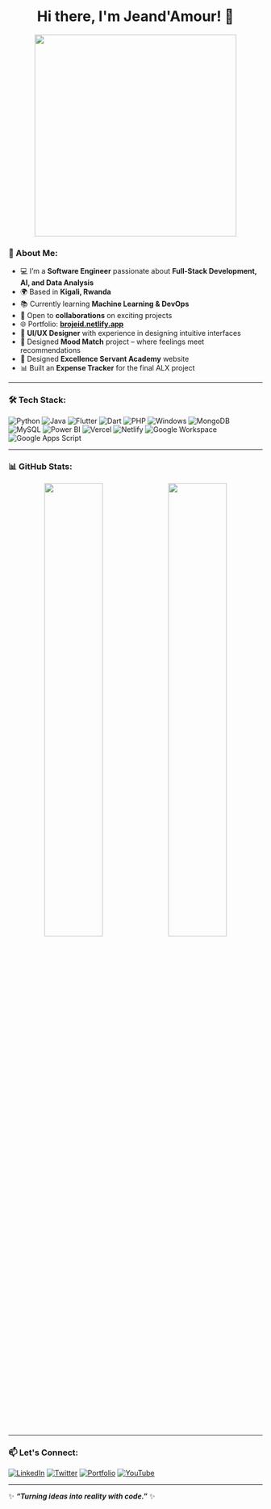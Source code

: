 

<h1 align="center">Hi there, I'm Jeand'Amour! 👋</h1>

<p align="center">
  <img src="https://media.giphy.com/media/qgQUggAC3Pfv687qPC/giphy.gif" width="400" />
</p>

### 🚀 About Me:
- 💻 I’m a **Software Engineer** passionate about **Full-Stack Development, AI, and Data Analysis**
- 🌍 Based in **Kigali, Rwanda**
- 📚 Currently learning **Machine Learning & DevOps**
- 🤝 Open to **collaborations** on exciting projects
- 🌐 Portfolio: **[brojeid.netlify.app](https://brojeid.netlify.app/)**
- 🎨 **UI/UX Designer** with experience in designing intuitive interfaces
- 🚀 Designed **Mood Match** project – where feelings meet recommendations
- 🏫 Designed **Excellence Servant Academy** website
- 📊 Built an **Expense Tracker** for the final ALX project

---

### 🛠️ Tech Stack:

![Python](https://img.shields.io/badge/Python-3776AB?style=for-the-badge&logo=python&logoColor=white)
![Java](https://img.shields.io/badge/Java-007396?style=for-the-badge&logo=java&logoColor=white)
![Flutter](https://img.shields.io/badge/Flutter-02569B?style=for-the-badge&logo=flutter&logoColor=white)
![Dart](https://img.shields.io/badge/Dart-0175C2?style=for-the-badge&logo=dart&logoColor=white)
![PHP](https://img.shields.io/badge/PHP-777BB4?style=for-the-badge&logo=php&logoColor=white)
![Windows](https://img.shields.io/badge/Windows-0078D6?style=for-the-badge&logo=windows&logoColor=white)
![MongoDB](https://img.shields.io/badge/MongoDB-4EA94B?style=for-the-badge&logo=mongodb&logoColor=white)
![MySQL](https://img.shields.io/badge/MySQL-4479A1?style=for-the-badge&logo=mysql&logoColor=white)
![Power BI](https://img.shields.io/badge/PowerBI-F2C811?style=for-the-badge&logo=powerbi&logoColor=black)
![Vercel](https://img.shields.io/badge/Vercel-000000?style=for-the-badge&logo=vercel&logoColor=white)
![Netlify](https://img.shields.io/badge/Netlify-00C7B7?style=for-the-badge&logo=netlify&logoColor=white)
![Google Workspace](https://img.shields.io/badge/Google%20Workspace-4285F4?style=for-the-badge&logo=google&logoColor=white)
![Google Apps Script](https://img.shields.io/badge/Google%20Apps%20Script-34A853?style=for-the-badge&logo=google&logoColor=white)

---

### 📊 GitHub Stats:

<p align="center">
  <img src="https://github-readme-stats.vercel.app/api?username=jeid12&show_icons=true&theme=tokyonight" width="48%" />
  <img src="https://github-readme-streak-stats.herokuapp.com/?user=jeid12&theme=tokyonight" width="48%" />
</p>

---

### 📫 Let's Connect:

[![LinkedIn](https://img.shields.io/badge/LinkedIn-blue?style=for-the-badge&logo=linkedin&logoColor=white)](https://linkedin.com/in/your-profile)
[![Twitter](https://img.shields.io/badge/Twitter-black?style=for-the-badge&logo=twitter&logoColor=blue)](https://twitter.com/brojeid)
[![Portfolio](https://img.shields.io/badge/Portfolio-ff69b4?style=for-the-badge&logo=google-chrome&logoColor=white)](https://brojeid.netlify.app)
[![YouTube](https://img.shields.io/badge/YouTube-red?style=for-the-badge&logo=youtube&logoColor=white)](https://www.youtube.com/@ubutwari)

---

✨ **_“Turning ideas into reality with code.”_** ✨
